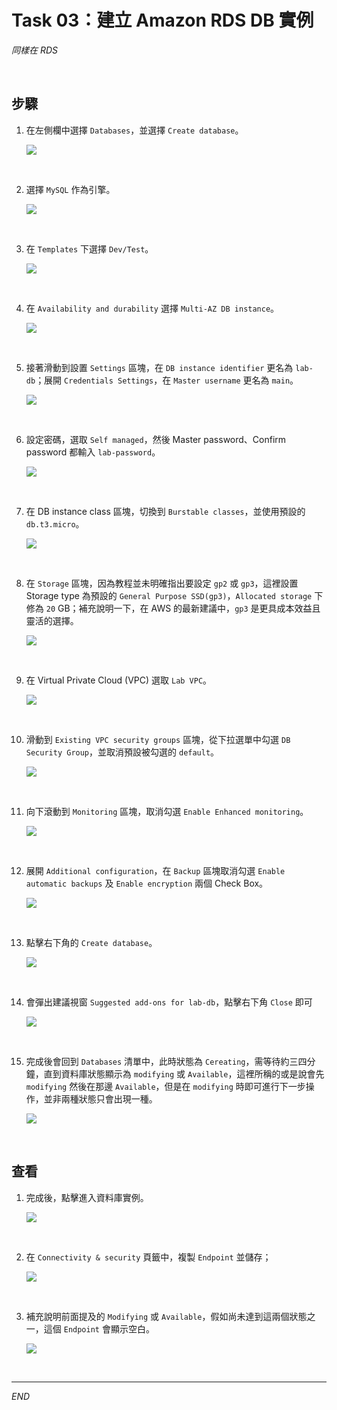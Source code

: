 # Task 03：建立 Amazon RDS DB 實例

_同樣在 RDS_

<br>

## 步驟

1. 在左側欄中選擇 `Databases`，並選擇 `Create database`。

    ![](images/img_36.png)

<br>

2. 選擇 `MySQL` 作為引擎。

    ![](images/img_37.png)

<br>

3. 在 `Templates` 下選擇 `Dev/Test`。

    ![](images/img_06.png)

<br>

4. 在 `Availability and durability` 選擇 `Multi-AZ DB instance`。

    ![](images/img_07.png)

<br>

5. 接著滑動到設置 `Settings` 區塊，在 `DB instance identifier` 更名為 `lab-db`；展開 `Credentials Settings`，在 `Master username` 更名為 `main`。

    ![](images/img_08.png)

<br>

6. 設定密碼，選取 `Self managed`，然後 Master password、Confirm password 都輸入 `lab-password`。

    ![](images/img_09.png)

<br>

7. 在 DB instance class 區塊，切換到 `Burstable classes`，並使用預設的  `db.t3.micro`。

    ![](images/img_10.png)

<br>

8. 在 `Storage` 區塊，因為教程並未明確指出要設定 `gp2` 或 `gp3`，這裡設置 Storage type 為預設的 `General Purpose SSD(gp3)`，`Allocated storage` 下修為 `20` GB；補充說明一下，在 AWS 的最新建議中，`gp3` 是更具成本效益且靈活的選擇。

    ![](images/img_11.png)

<br>

9. 在 Virtual Private Cloud (VPC) 選取 `Lab VPC`。

    ![](images/img_12.png)

<br>

10. 滑動到 `Existing VPC security groups` 區塊，從下拉選單中勾選 `DB Security Group`，並取消預設被勾選的 `default`。

    ![](images/img_13.png)

<br>

11. 向下滾動到 `Monitoring` 區塊，取消勾選 `Enable Enhanced monitoring`。

    ![](images/img_14.png)

<br>

12. 展開 `Additional configuration`，在 `Backup` 區塊取消勾選 `Enable automatic backups` 及 `Enable encryption` 兩個 Check Box。

    ![](images/img_15.png)

<br>

13. 點擊右下角的 `Create database`。

    ![](images/img_40.png)

<br>

14. 會彈出建議視窗 `Suggested add-ons for lab-db`，點擊右下角 `Close` 即可

    ![](images/img_41.png)

<br>

15. 完成後會回到 `Databases` 清單中，此時狀態為 `Cereating`，需等待約三四分鐘，直到資料庫狀態顯示為 `modifying` 或 `Available`，這裡所稱的或是說會先 `modifying` 然後在那邊 `Available`，但是在 `modifying` 時即可進行下一步操作，並非兩種狀態只會出現一種。

    ![](images/img_16.png)

<br>

## 查看

1. 完成後，點擊進入資料庫實例。

    ![](images/img_38.png)

<br>

2. 在 `Connectivity & security` 頁籤中，複製 `Endpoint` 並儲存；

    ![](images/img_39.png)

<br>

3. 補充說明前面提及的 `Modifying` 或 `Available`，假如尚未達到這兩個狀態之一，這個 `Endpoint` 會顯示空白。

    ![](images/img_17.png)

<br>

___

_END_
